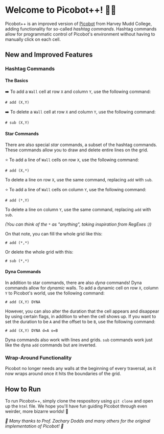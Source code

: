 # Welcome to Picobot++! 🤏👾

Picobot++ is an improved version of [Picobot](https://www.cs.hmc.edu/picobot/) from Harvey Mudd College, adding functionality for so-called _hashtag commands_.
Hashtag commands allow for programmatic control of Picobot's environment without having to manually click on each cell.

## New and Improved Features

### Hashtag Commands

#### The Basics

➡️ To add a `Wall` cell at row `X` and column `Y`, use the following command:
```
# add (X,Y)
```
➡️ To delete a `Wall` cell at row `X` and column `Y`, use the following command:
```
# sub (X,Y)
```

#### Star Commands

There are also special _star_ commands, a subset of the hashtag commands. These commands allow you to draw and delete entire lines on the grid.

⭐ To add a line of `Wall` cells on row `X`, use the following command:
```
# add (X,*)
```
To delete a line on row `X`, use the same command, replacing `add` with `sub`.

⭐ To add a line of `Wall` cells on column `Y`, use the following command:
```
# add (*,Y)
```
To delete a line on column `Y`, use the same command, replacing `add` with `sub`.

_(You can think of the `*` as "anything", taking inspiration from RegExes :))_

On that note, you can fill the whole grid like this:
```
# add (*,*)
```
Or delete the whole grid with this:
```
# sub (*,*)
```

#### Dyna Commands

In addition to star commands, there are also _dyna_ commands! Dyna commands allow for _dynamic_ walls.
To add a dynamic cell on row `X`, column `Y` to Picobot's world, use the following command:
```
# add (X,Y) DYNA
```
However, you can also alter the duration that the cell appears and disappear by using certain flags, in addition to when the cell shows up. If you want to set the duration to be `A` and the offset to be `B`, use the following command:
```
# add (X,Y) DYNA d=A o=B
```
Dyna commands also work with lines and grids.
`sub` commands work just like the dyna `add` commands but are inverted.

### Wrap-Around Functionality

Picobot no longer needs any walls at the beginning of every traversal, as it now wraps around once it hits the boundaries of the grid.

## How to Run

To run Picobot++, simply clone the respository using `git clone` and open up the `html` file. We hope you'll have fun guiding Picobot through even weirder, more bizarre worlds! 🎉

_🙌 Many thanks to Prof. Zachary Dodds and many others for the original implementation of Picobot! 🙌_
